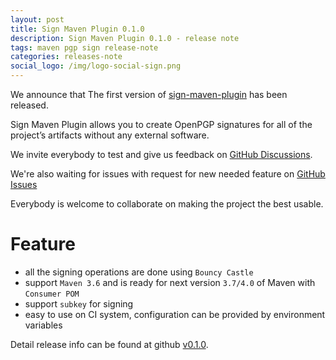 ```yaml
---
layout: post
title: Sign Maven Plugin 0.1.0
description: Sign Maven Plugin 0.1.0 - release note
tags: maven pgp sign release-note
categories: releases-note
social_logo: /img/logo-social-sign.png
---
```


We announce that The first version of [sign-maven-plugin](https://www.simplify4u.org/sign-maven-plugin/) has been released.

Sign Maven Plugin allows you to create OpenPGP signatures
for all of the project’s artifacts without any external software.

<!-- -->

We invite everybody to test and give us feedback
on [GitHub Discussions](https://github.com/s4u/sign-maven-plugin/discussions).

We're also waiting for issues with request for new needed feature
on [GitHub Issues](https://github.com/s4u/sign-maven-plugin/issues)

Everybody is welcome to collaborate on making the project the best usable.

# Feature
- all the signing operations are done using `Bouncy Castle`
- support `Maven 3.6` and is ready for next version `3.7/4.0` of Maven with `Consumer POM`
- support `subkey` for signing
- easy to use on CI system, configuration can be provided by environment variables


Detail release info can be found at github [v0.1.0](https://github.com/s4u/sign-maven-plugin/releases/tag/v0.1.0).

